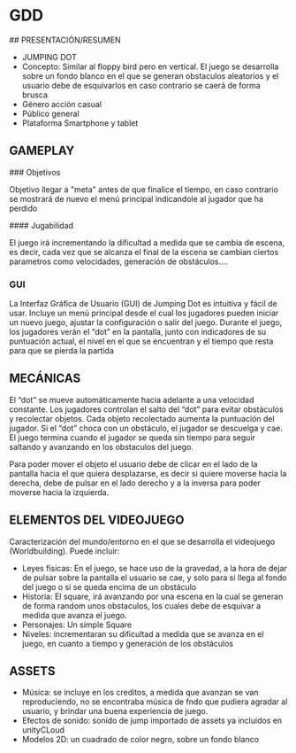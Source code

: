 # GDD

## PRESENTACIÓN/RESUMEN

- JUMPING DOT
- Concepto: Similar al floppy bird pero en vertical. El juego se desarrolla sobre un fondo blanco en el que se generan obstaculos aleatorios y el usuario debe de esquivarlos en caso contrario se caerá de forma brusca
- Género acción casual
- Público general
- Plataforma Smartphone y tablet


## GAMEPLAY

### Objetivos

Objetivo llegar a "meta" antes de que finalice el tiempo, en caso contrario se mostrará de nuevo el menú principal indicandole al jugador que ha perdido

#### Jugabilidad

El juego irá incrementando la dificultad a medida que se cambia de escena, es decir, cada vez que se alcanza el final de la escena se cambian ciertos parametros como velocidades, generación de obstáculos....


### GUI

La Interfaz Gráfica de Usuario (GUI) de Jumping Dot es intuitiva y fácil de usar. Incluye un menú principal desde el cual los jugadores pueden iniciar un nuevo juego, ajustar la configuración o salir del juego. Durante el juego, los jugadores verán el “dot” en la pantalla, junto con indicadores de su puntuación actual, el nivel en el que se encuentran y el tiempo que resta para que se pierda la partida

## MECÁNICAS

El “dot” se mueve automáticamente hacia adelante a una velocidad constante. Los jugadores controlan el salto del “dot” para evitar obstáculos y recolectar objetos. Cada objeto recolectado aumenta la puntuación del jugador. Si el “dot” choca con un obstáculo, el jugador se descuelga y cae. El juego termina cuando el jugador se queda sin tiempo para seguir saltando y avanzando en los obstaculos del juego.

Para poder mover el objeto el usuario debe de clicar en el lado de la pantalla hacia el que quiera desplazarse, es decir si quiere moverse hacia la derecha, debe de pulsar en el lado derecho y a la inversa para poder moverse hacia la izquierda.

## ELEMENTOS DEL VIDEOJUEGO

Caracterización del mundo/entorno en el que se desarrolla el videojuego (Worldbuilding). Puede incluir:

- Leyes físicas: En el juego, se hace uso de la gravedad, a la hora de dejar de pulsar sobre la pantalla el usuario se cae, y solo para si llega al fondo del juego o si se queda encima de un obstáculo
- Historia: El square, irá avanzando por una escena en la cual se generan de forma random unos obstaculos, los cuales debe de esquivar a medida que avanza el juego.
- Personajes: Un simple Square
- Niveles: incrementaran su dificultad a medida que se avanza en el juego, en cuanto a tiempo y generación de los obstáculos



## ASSETS

- Música: se incluye en los creditos, a medida que avanzan se van reproduciendo, no se encontraba música de fndo que pudiera agradar al usuario, y brindar una buena experiencia de juego.
- Efectos de sonido: sonido de jump importado de assets ya incluidos en unityCLoud
- Modelos 2D: un cuadrado de color negro, sobre un fondo blanco
